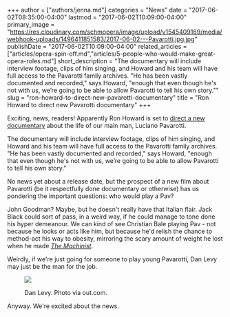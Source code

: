 +++
author = ["authors/jenna.md"]
categories = "News"
date = "2017-06-02T08:35:00-04:00"
lastmod = "2017-06-02T10:09:00-04:00"
primary_image = "https://res.cloudinary.com/schmopera/image/upload/v1545409169/media/webhook-uploads/1496411851583/2017-06-02---Pavarotti.jpg.jpg"
publishDate = "2017-06-02T10:09:00-04:00"
related_articles = ["articles/opera-spin-off.md","articles/5-people-who-would-make-great-opera-roles.md"]
short_description = "The documentary will include interview footage, clips of him singing, and Howard and his team will have full access to the Pavarotti family archives. &quot;He has been vastly documented and recorded,&quot; says Howard, &quot;enough that even though he&#039;s not with us, we’re going to be able to allow Pavarotti to tell his own story.&quot;"
slug = "ron-howard-to-direct-new-pavarotti-documentary"
title = "Ron Howard to direct new Pavarotti documentary"
+++

Exciting, news, readers! Apparently Ron Howard is set to [direct a new documentary](http://deadline.com/2017/06/luciano-pavarotti-documentary-ron-howard-directing-opera-singer-brian-grazer-nigel-sinclair-1202105775/) about the life of our main man, Luciano Pavarotti.

The documentary will include interview footage, clips of him singing, and Howard and his team will have full access to the Pavarotti family archives. "He has been vastly documented and recorded," says Howard, "enough that even though he's not with us, we’re going to be able to allow Pavarotti to tell his own story."

No news yet about a release date, but the prospect of a new film about Pavarotti (be it respectfully done documentary or otherwise) has us pondering the important questions: who would play a Pav?

John Goodman? Maybe, but he doesn't really have that Italian flair. Jack Black could sort of pass, in a weird way, if he could manage to tone done his hyper demeanour. We can kind of see Christian Bale playing Pav - not because he looks or acts like him, but because he'd relish the chance to method-act his way to obesity, mirroring the scary amount of weight he lost when he made [*The Machinist*](http://www.imdb.com/title/tt0361862/).

Weirdly, if we're just going for someone to play young Pavarotti, Dan Levy may just be the man for the job.

<figure data-type="image">

![](https://res.cloudinary.com/schmopera/image/upload/v1545409169/media/webhook-uploads/1496409903193/dan_schmitt_creek.jpg.jpg)<figcaption>Dan Levy. Photo via out.com.</figcaption>
</figure>

Anyway. We're excited about the news. 

